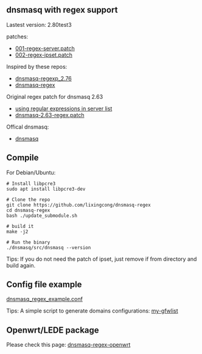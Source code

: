## dnsmasq with regex support

Lastest version: 2.80test3

patches:
- [001-regex-server.patch](/patches/001-regex-server.patch)
- [002-regex-ipset.patch](/patches/002-regex-ipset.patch)

Inspired by these repos:
- [dnsmasq-regexp_2.76](https://github.com/spacedingo/dnsmasq-regexp_2.76)
- [dnsmasq-regex](https://github.com/cuckoohello/dnsmasq-regex)

Original regex patch for dnsmasq 2.63
- [using regular expressions in server list](http://lists.thekelleys.org.uk/pipermail/dnsmasq-discuss/2013q2/007124.html)
- [dnsmasq-2.63-regex.patch](http://lists.thekelleys.org.uk/pipermail/dnsmasq-discuss/attachments/20130428/b3fc0de0/attachment.obj)

Offical dnsmasq:
- [dnsmasq](http://www.thekelleys.org.uk/dnsmasq/)

## Compile

For Debian/Ubuntu:

```
# Install libpcre3
sudo apt install libpcre3-dev

# Clone the repo
git clone https://github.com/lixingcong/dnsmasq-regex
cd dnsmasq-regex
bash ./update_submodule.sh

# build it
make -j2

# Run the binary
./dnsmasq/src/dnsmasq --version
```

Tips: If you do not need the patch of ipset, just remove if from directory and build again.

## Config file example

[dnsmasq\_regex\_example.conf](/dnsmasq_regex_example.conf)

Tips: A simple script to generate domains configurations: [my-gfwlist](https://github.com/lixingcong/my-gfwlist)

## Openwrt/LEDE package

Please check this page: [dnsmasq-regex-openwrt](https://github.com/lixingcong/dnsmasq-regex-openwrt)
